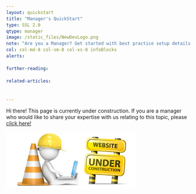 ```yaml
---
layout: quickstart
title: "Manager's QuickStart"
type: SSL 2.0
qtype: manager
image: /static_files/NewDevLogo.png
note: "Are you a Manager? Get started with best practice setup details above."
col: col-md-8 col-sm-8 col-xs-8 infoBlocks
alerts:

further-reading:

related-articles:


---
```


Hi there! This page is currently under construction. If you are a manager who would like to share your expertise with us relating to this topic, please <a href="CONTRIBUTING-template.md">click here!</a>

<img src="/static_files/under_construction.jpg" style="width:70%;height:70%;" alt="under construction image">
